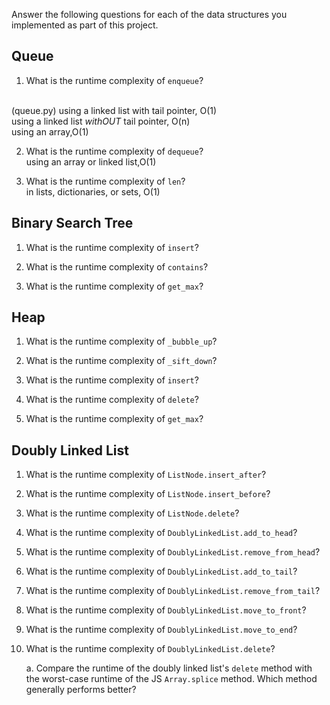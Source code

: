 Answer the following questions for each of the data structures you implemented as part of this project.

## Queue

1. What is the runtime complexity of `enqueue`?

<br> (queue.py) using a linked list with tail pointer, O(1)
<br> using a linked list *withOUT* tail pointer, O(n)
<br> using an array,O(1) 

2. What is the runtime complexity of `dequeue`?
<br> using an array or linked list,O(1) 

3. What is the runtime complexity of `len`?
<br> in lists, dictionaries, or sets, O(1)

## Binary Search Tree

1. What is the runtime complexity of `insert`? 


2. What is the runtime complexity of `contains`?

3. What is the runtime complexity of `get_max`? 

## Heap

1. What is the runtime complexity of `_bubble_up`?

2. What is the runtime complexity of `_sift_down`?

3. What is the runtime complexity of `insert`?

4. What is the runtime complexity of `delete`?

5. What is the runtime complexity of `get_max`?

## Doubly Linked List

1. What is the runtime complexity of `ListNode.insert_after`?

2. What is the runtime complexity of `ListNode.insert_before`?

3. What is the runtime complexity of `ListNode.delete`?

4. What is the runtime complexity of `DoublyLinkedList.add_to_head`?

5. What is the runtime complexity of `DoublyLinkedList.remove_from_head`?

6. What is the runtime complexity of `DoublyLinkedList.add_to_tail`?

7. What is the runtime complexity of `DoublyLinkedList.remove_from_tail`?

8. What is the runtime complexity of `DoublyLinkedList.move_to_front`?

9. What is the runtime complexity of `DoublyLinkedList.move_to_end`?

10. What is the runtime complexity of `DoublyLinkedList.delete`?

    a. Compare the runtime of the doubly linked list's `delete` method with the worst-case runtime of the JS `Array.splice` method. Which method generally performs better?